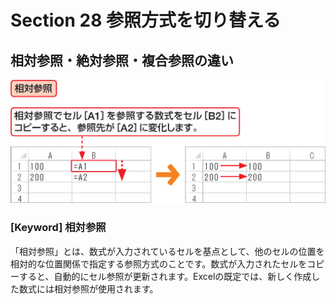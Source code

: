 # Section 28 参照方式を切り替える

## 相対参照・絶対参照・複合参照の違い

![](001.png)

### [Keyword] 相対参照

「相対参照」とは、数式が入力されているセルを基点として、他のセルの位置を相対的な位置関係で指定する参照方式のことです。数式が入力されたセルをコピーすると、自動的にセル参照が更新されます。Excelの既定では、新しく作成した数式には相対参照が使用されます。
